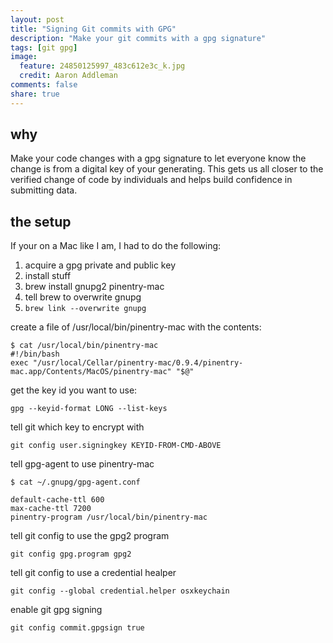 ```yaml
---
layout: post
title: "Signing Git commits with GPG"
description: "Make your git commits with a gpg signature"
tags: [git gpg]
image:
  feature: 24850125997_483c612e3c_k.jpg
  credit: Aaron Addleman
comments: false
share: true
---
```


## why

Make your code changes with a gpg signature to let everyone know the change is from a digital key of your generating. This gets us all closer to the verified change of code by individuals and helps build confidence in submitting data.

## the setup

If your on a Mac like I am, I had to do the following:

1. acquire a gpg private and public key
1. install stuff
  1. brew install gnupg2 pinentry-mac
1. tell brew to overwrite gnupg
  1. `brew link --overwrite gnupg`
  
create a file of /usr/local/bin/pinentry-mac with the contents:

```
$ cat /usr/local/bin/pinentry-mac 
#!/bin/bash
exec "/usr/local/Cellar/pinentry-mac/0.9.4/pinentry-mac.app/Contents/MacOS/pinentry-mac" "$@"
```

get the key id you want to use:

```
gpg --keyid-format LONG --list-keys
```

tell git which key to encrypt with

```
git config user.signingkey KEYID-FROM-CMD-ABOVE
```

tell gpg-agent to use pinentry-mac

```
$ cat ~/.gnupg/gpg-agent.conf 

default-cache-ttl 600
max-cache-ttl 7200
pinentry-program /usr/local/bin/pinentry-mac
```

tell git config to use the gpg2 program

```
git config gpg.program gpg2
```

tell git config to use a credential healper

```
git config --global credential.helper osxkeychain
```

enable git gpg signing 

```
git config commit.gpgsign true
```

